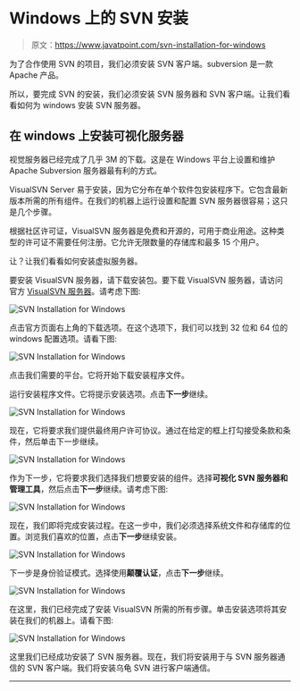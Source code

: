 # Windows 上的 SVN 安装

> 原文：<https://www.javatpoint.com/svn-installation-for-windows>

为了合作使用 SVN 的项目，我们必须安装 SVN 客户端。subversion 是一款 Apache 产品。

所以，要完成 SVN 的安装，我们必须安装 SVN 服务器和 SVN 客户端。让我们看看如何为 windows 安装 SVN 服务器。

## 在 windows 上安装可视化服务器

视觉服务器已经完成了几乎 3M 的下载。这是在 Windows 平台上设置和维护 Apache Subversion 服务器最有利的方式。

VisualSVN Server 易于安装，因为它分布在单个软件包安装程序下。它包含最新版本所需的所有组件。在我们的机器上运行设置和配置 SVN 服务器很容易；这只是几个步骤。

根据社区许可证，VisualSVN 服务器是免费和开源的，可用于商业用途。这种类型的许可证不需要任何注册。它允许无限数量的存储库和最多 15 个用户。

让？让我们看看如何安装虚拟服务器。

要安装 VisualSVN 服务器，请下载安装包。要下载 VisualSVN 服务器，请访问官方 [VisualSVN 服务器](https://www.visualsvn.com/server/)。请考虑下图:

![SVN Installation for Windows](img/ef01ac61696d6abf3519954a3a92c8eb.png)

点击官方页面右上角的下载选项。在这个选项下，我们可以找到 32 位和 64 位的 windows 配置选项。请看下图:

![SVN Installation for Windows](img/2b0382cf3435b58c1c82553d6c4df8a3.png)

点击我们需要的平台。它将开始下载安装程序文件。

运行安装程序文件。它将提示安装选项。点击**下一步**继续。

![SVN Installation for Windows](img/97419caac91526b93884a0ef23c02c5b.png)

现在，它将要求我们提供最终用户许可协议。通过在给定的框上打勾接受条款和条件，然后单击下一步继续。

![SVN Installation for Windows](img/9f1440556d1f5083de560b2904ca5f4c.png)

作为下一步，它将要求我们选择我们想要安装的组件。选择**可视化 SVN 服务器和管理工具**，然后点击**下一步**继续。请考虑下图:

![SVN Installation for Windows](img/3d54faca14e786275fbc6772ee5a883d.png)

现在，我们即将完成安装过程。在这一步中，我们必须选择系统文件和存储库的位置。浏览我们喜欢的位置，点击**下一步**继续安装。

![SVN Installation for Windows](img/1eeab6eb3ded0152dcbbd093c58d0aec.png)

下一步是身份验证模式。选择使用**颠覆认证**，点击**下一步**继续。

![SVN Installation for Windows](img/41d074cf41b2c29755e9f4005ef159a1.png)

在这里，我们已经完成了安装 VisualSVN 所需的所有步骤。单击安装选项将其安装在我们的机器上。请看下图:

![SVN Installation for Windows](img/9868b3c7c56712d9af8ec0069c854c93.png)

这里我们已经成功安装了 SVN 服务器。现在，我们将安装用于与 SVN 服务器通信的 SVN 客户端。我们将安装乌龟 SVN 进行客户端通信。

* * *
